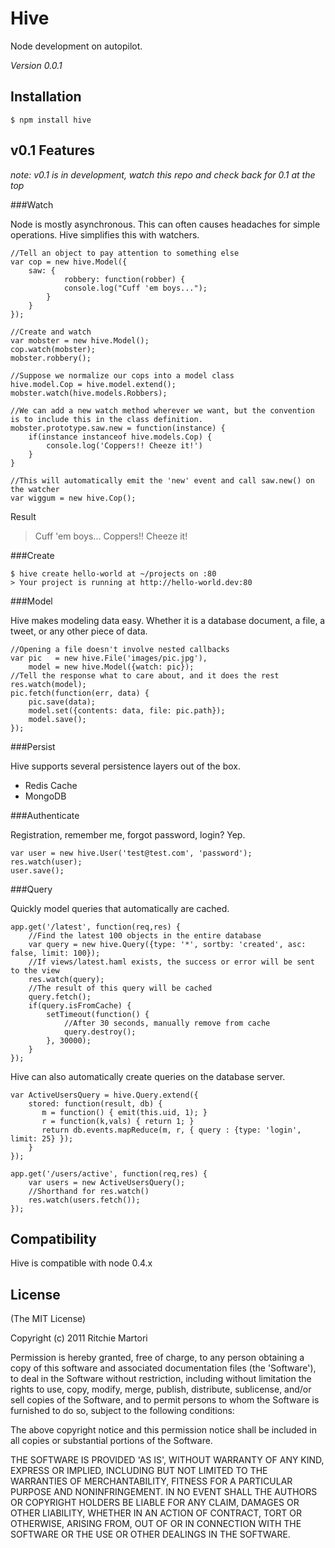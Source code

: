 # Hive 

Node development on autopilot.   

*Version 0.0.1*

## Installation

    $ npm install hive

## v0.1 Features 

_note: v0.1 is in development, watch this repo and check back for 0.1 at the top_

###Watch

Node is mostly asynchronous. This can often causes headaches for simple operations. Hive simplifies this with watchers.

	//Tell an object to pay attention to something else
	var cop = new hive.Model({
		saw: {
				robbery: function(robber) {
				console.log("Cuff 'em boys...");
			}
		}
	});

	//Create and watch
	var mobster = new hive.Model();
	cop.watch(mobster);
	mobster.robbery();

	//Suppose we normalize our cops into a model class
	hive.model.Cop = hive.model.extend();
	mobster.watch(hive.models.Robbers);

	//We can add a new watch method wherever we want, but the convention is to include this in the class definition.
	mobster.prototype.saw.new = function(instance) {
		if(instance instanceof hive.models.Cop) {
			console.log('Coppers!! Cheeze it!')
		}
	}

	//This will automatically emit the 'new' event and call saw.new() on the watcher
	var wiggum = new hive.Cop();

Result

  > Cuff 'em boys...
  > Coppers!! Cheeze it!

###Create

	$ hive create hello-world at ~/projects on :80
	> Your project is running at http://hello-world.dev:80
	
###Model

Hive makes modeling data easy. Whether it is a database document, a file, a tweet, or any other piece of data.

	//Opening a file doesn't involve nested callbacks
	var pic   = new hive.File('images/pic.jpg'),
		model = new hive.Model({watch: pic});
	//Tell the response what to care about, and it does the rest
	res.watch(model);
	pic.fetch(function(err, data) {
		pic.save(data);
		model.set({contents: data, file: pic.path});
		model.save();
	});


###Persist

Hive supports several persistence layers out of the box.

* Redis Cache
* MongoDB

###Authenticate

Registration, remember me, forgot password, login? Yep.

	var user = new hive.User('test@test.com', 'password');
	res.watch(user);
	user.save();

###Query

Quickly model queries that automatically are cached.

	app.get('/latest', function(req,res) {
		//Find the latest 100 objects in the entire database
		var query = new hive.Query({type: '*', sortby: 'created', asc: false, limit: 100});
		//If views/latest.haml exists, the success or error will be sent to the view
		res.watch(query);
		//The result of this query will be cached
		query.fetch();
		if(query.isFromCache) {
			setTimeout(function() {
				//After 30 seconds, manually remove from cache
				query.destroy();
			}, 30000);
		}
	});

Hive can also automatically create queries on the database server.

	var ActiveUsersQuery = hive.Query.extend({
		stored: function(result, db) {
		   m = function() { emit(this.uid, 1); }
		   r = function(k,vals) { return 1; }
		   return db.events.mapReduce(m, r, { query : {type: 'login', limit: 25} });
		}
	});

	app.get('/users/active', function(req,res) {
		var users = new ActiveUsersQuery();
		//Shorthand for res.watch()
		res.watch(users.fetch());
	});


## Compatibility

Hive is compatible with node 0.4.x

## License 

(The MIT License)

Copyright (c) 2011 Ritchie Martori

Permission is hereby granted, free of charge, to any person obtaining
a copy of this software and associated documentation files (the
'Software'), to deal in the Software without restriction, including
without limitation the rights to use, copy, modify, merge, publish,
distribute, sublicense, and/or sell copies of the Software, and to
permit persons to whom the Software is furnished to do so, subject to
the following conditions:

The above copyright notice and this permission notice shall be
included in all copies or substantial portions of the Software.

THE SOFTWARE IS PROVIDED 'AS IS', WITHOUT WARRANTY OF ANY KIND,
EXPRESS OR IMPLIED, INCLUDING BUT NOT LIMITED TO THE WARRANTIES OF
MERCHANTABILITY, FITNESS FOR A PARTICULAR PURPOSE AND NONINFRINGEMENT.
IN NO EVENT SHALL THE AUTHORS OR COPYRIGHT HOLDERS BE LIABLE FOR ANY
CLAIM, DAMAGES OR OTHER LIABILITY, WHETHER IN AN ACTION OF CONTRACT,
TORT OR OTHERWISE, ARISING FROM, OUT OF OR IN CONNECTION WITH THE
SOFTWARE OR THE USE OR OTHER DEALINGS IN THE SOFTWARE.

